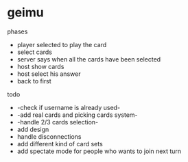 # geimu

phases

- player selected to play the card
- select cards
- server says when all the cards have been selected
- host show cards
- host select his answer
- back to first

todo
- -check if username is already used-
- -add real cards and picking cards system-
- -handle 2/3 cards selection-
- add design
- handle disconnections
- add different kind of card sets
- add spectate mode for people who wants to join next turn